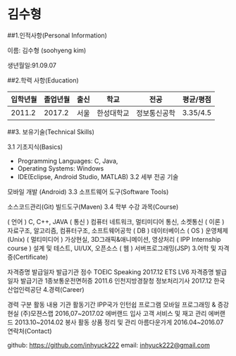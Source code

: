 # 김수형

##1.인적사항(Personal Information)

이름: 김수형 (soohyeng kim)

생년월일:91.09.07

##2.학력 사항(Education)

|입학년월|	졸업년월|	출신| 학교|	전공|	평균/평점|
| ----- | -------- |--- | ----|----|--------- |
|2011.2	|2017.2|서울|한성대학교|	정보통신공학|	3.35/4.5|
##3. 보유기술(Technical Skills)

3.1 기초지식(Basics)

- Programming Languages: C,  Java, 
- Operating Systems:  Windows
- IDE(Eclipse, Android Studio, MATLAB)
3.2 세부 전공 기술

모바일 개발 (Android)
3.3 소프트웨어 도구(Software Tools)

소스코드관리(Git)
빌드도구(Maven)
3.4 학부 수강 과목(Course)

( 언어 ) C, C++, JAVA
( 통신 ) 컴퓨터 네트워크, 멀티미디어 통신, 소켓통신
( 이론 ) 자료구조, 알고리즘, 컴퓨터구조, 소프트웨어공학
( DB ) 데이터베이스
( OS ) 운영체제(Unix)
( 멀티미디어 ) 가상현실, 3D그래픽&애니메이션, 영상처리
( IPP Internship course ) 설계 및 테스트, UI/UX, 오픈소스
( 웹 ) 서버프로그래밍(JSP)
3.어학 및 자격증(Certificate)

자격증명	발급일자	발급기관	점수
TOEIC Speaking	2017.12	ETS	LV6
자격증명	발급일자	발급기관
1종보통운전면허증	2011.6	인천지방경찰청
정보처리기사	2017.12	한국산업인력공단
4.경력(Career)

경력 구분	활동 내용	기관	활동기간
IPP국가 인턴쉽 프로그램	모바일 프로그래밍 & 증강현실	(주)모젼스랩	2016,07~2017.02
에버랜드 입사	고객 서비스 및 재고 관리	에버랜드	2013.10~2014.02
봉사 활동	상품 정리 및 관리	아름다운가게	2016.04~2016.07
연락처(Contact)

github: https://github.com/inhyuck222 email: inhyuck222@gmail.com

